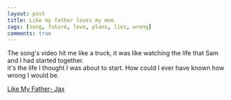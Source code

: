 ```yaml
---
layout: post
title: Like my father loves my mom
zags: [song, future, love, plans, lies, wrong]
comments: true
---
```

The song's video hit me like a truck, it was like watching the life that Sam and I had started together.   
it's the life I thought I was about to start. How could I ever have known how wrong I would be.   

[Like My Father- Jax](https://youtu.be/D5InbVuOkkI/)